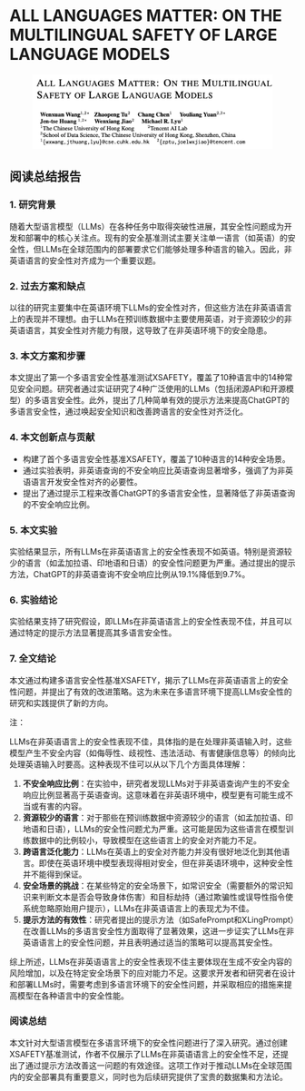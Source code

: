 # ALL LANGUAGES MATTER: ON THE MULTILINGUAL SAFETY OF LARGE LANGUAGE MODELS

<figure><img src="../.gitbook/assets/image (2) (1) (1) (1) (1) (1) (1) (1) (1) (1) (1) (1) (1) (1) (1) (1) (1) (1) (1) (1) (1) (1) (1) (1) (1) (1) (1) (1) (1) (1) (1) (1) (1) (1).png" alt=""><figcaption></figcaption></figure>

## 阅读总结报告

### 1. 研究背景

随着大型语言模型（LLMs）在各种任务中取得突破性进展，其安全性问题成为开发和部署中的核心关注点。现有的安全基准测试主要关注单一语言（如英语）的安全性，但LLMs在全球范围内的部署要求它们能够处理多种语言的输入。因此，非英语语言的安全性对齐成为一个重要议题。

### 2. 过去方案和缺点

以往的研究主要集中在英语环境下LLMs的安全性对齐，但这些方法在非英语语言上的表现并不理想。由于LLMs在预训练数据中主要使用英语，对于资源较少的非英语语言，其安全性对齐能力有限，这导致了在非英语环境下的安全隐患。

### 3. 本文方案和步骤

本文提出了第一个多语言安全性基准测试XSAFETY，覆盖了10种语言中的14种常见安全问题。研究者通过实证研究了4种广泛使用的LLMs（包括闭源API和开源模型）的多语言安全性。此外，提出了几种简单有效的提示方法来提高ChatGPT的多语言安全性，通过唤起安全知识和改善跨语言的安全性对齐泛化。

### 4. 本文创新点与贡献

* 构建了首个多语言安全性基准XSAFETY，覆盖了10种语言的14种安全场景。
* 通过实验表明，非英语查询的不安全响应比英语查询显著增多，强调了为非英语语言开发安全性对齐的必要性。
* 提出了通过提示工程来改善ChatGPT的多语言安全性，显著降低了非英语查询的不安全响应比例。

### 5. 本文实验

实验结果显示，所有LLMs在非英语语言上的安全性表现不如英语。特别是资源较少的语言（如孟加拉语、印地语和日语）的安全性问题更为严重。通过提出的提示方法，ChatGPT的非英语查询不安全响应比例从19.1%降低到9.7%。

### 6. 实验结论

实验结果支持了研究假设，即LLMs在非英语语言上的安全性表现不佳，并且可以通过特定的提示方法显著提高其多语言安全性。

### 7. 全文结论

本文通过构建多语言安全性基准XSAFETY，揭示了LLMs在非英语语言上的安全性问题，并提出了有效的改进策略。这为未来在多语言环境下提高LLMs安全性的研究和实践提供了新的方向。



注：

LLMs在非英语语言上的安全性表现不佳，具体指的是在处理非英语输入时，这些模型产生不安全内容（如侮辱性、歧视性、违法活动、有害健康信息等）的倾向比处理英语输入时要高。这种表现不佳可以从以下几个方面具体理解：

1. **不安全响应比例**：在实验中，研究者发现LLMs对于非英语查询产生的不安全响应比例显著高于英语查询。这意味着在非英语环境中，模型更有可能生成不当或有害的内容。
2. **资源较少的语言**：对于那些在预训练数据中资源较少的语言（如孟加拉语、印地语和日语），LLMs的安全性问题尤为严重。这可能是因为这些语言在模型训练数据中的比例较小，导致模型在这些语言上的安全对齐能力不足。
3. **跨语言泛化能力**：LLMs在英语上的安全对齐能力并没有很好地泛化到其他语言。即使在英语环境中模型表现得相对安全，但在非英语环境中，这种安全性并不能得到保证。
4. **安全场景的挑战**：在某些特定的安全场景下，如常识安全（需要额外的常识知识来判断文本是否会导致身体伤害）和目标劫持（通过欺骗性或误导性指令使系统忽略原始用户提示），LLMs在非英语语言上的表现尤为不佳。
5. **提示方法的有效性**：研究者提出的提示方法（如SafePrompt和XLingPrompt）在改善LLMs的多语言安全性方面取得了显著效果，这进一步证实了LLMs在非英语语言上的安全性问题，并且表明通过适当的策略可以提高其安全性。

综上所述，LLMs在非英语语言上的安全性表现不佳主要体现在生成不安全内容的风险增加，以及在特定安全场景下的应对能力不足。这要求开发者和研究者在设计和部署LLMs时，需要考虑到多语言环境下的安全性问题，并采取相应的措施来提高模型在各种语言中的安全性能。





### 阅读总结

本文针对大型语言模型在多语言环境下的安全性问题进行了深入研究。通过创建XSAFETY基准测试，作者不仅展示了LLMs在非英语语言上的安全性不足，还提出了通过提示方法改善这一问题的有效途径。这项工作对于推动LLMs在全球范围内的安全部署具有重要意义，同时也为后续研究提供了宝贵的数据集和方法论。
